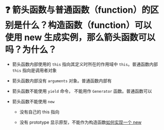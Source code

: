# :question: 箭头函数与普通函数（function）的区别是什么？构造函数（function）可以使用 new 生成实例，那么箭头函数可以吗？为什么？

- 箭头函数内部使用的 `this` 指向其定义时所在的作用域中 `this`。普通函数内部 `this` 指向是调用者对象

- 箭头函数内部没有 `arguments` 对象。普通函数内部有

- 箭头函数不能使用 `yield` 命令， 不能用作 `Generator` 函数。普通函数可以

- 箭头函数不能使用 `new`

  - 没有自己的 this 指向

  - 没有 prototype 显示原型，不能作为构造函数[如何实现一个 new](./14.md)

